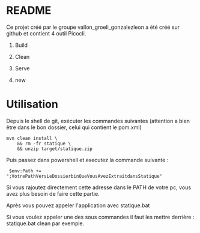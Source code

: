 # README

Ce projet créé par le groupe vallon_groeli_gonzalezleon a été créé sur github et contient 4 outil Picocli.

1. Build

2. Clean

3. Serve 

4. new


# Utilisation
Depuis le shell de git, exécuter les commandes suivantes (attention a bien être dans le bon dossier, celui qui contient le pom.xml)
```
mvn clean install \
    && rm -fr statique \
    && unzip target/statique.zip
```
Puis passez dans powershell et executez la commande suivante : 
```
 $env:Path += ";VotrePathVersLeDossierbinQueVousAvezExtraitdansStatique"
 ```
 Si vous rajoutez directement cette adresse dans le PATH de votre pc, vous avez plus besoin de faire cette partie.

Après vous pouvez appeler l'application avec statique.bat

Si vous voulez appeler une des sous commandes il faut les mettre derrière : statique.bat clean par exemple.
